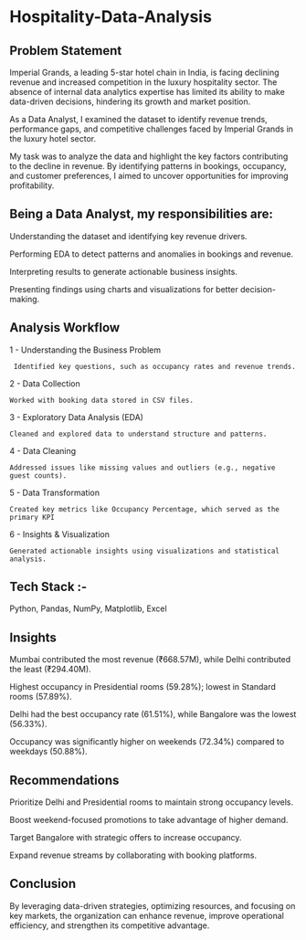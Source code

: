 # Hospitality-Data-Analysis

## Problem Statement 


Imperial Grands, a leading 5-star hotel chain in India, is facing declining revenue and increased competition in the luxury hospitality sector. The absence of internal data analytics expertise has limited its ability to make data-driven decisions, hindering its growth and market position.


As a Data Analyst, I examined the dataset to identify revenue trends, performance gaps, and competitive challenges faced by Imperial Grands in the luxury hotel sector.


My task was to analyze the data and highlight the key factors contributing to the decline in revenue. By identifying patterns in bookings, occupancy, and customer preferences, I aimed to uncover opportunities for improving profitability.

## Being a Data Analyst, my responsibilities are:

Understanding the dataset and identifying key revenue drivers.

Performing EDA to detect patterns and anomalies in bookings and revenue.

Interpreting results to generate actionable business insights.

Presenting findings using charts and visualizations for better decision-making.

## Analysis Workflow

1 - Understanding the Business Problem

     Identified key questions, such as occupancy rates and revenue trends.
     
2 - Data Collection

    Worked with booking data stored in CSV files.

3 - Exploratory Data Analysis (EDA)

    Cleaned and explored data to understand structure and patterns.

4 - Data Cleaning

    Addressed issues like missing values and outliers (e.g., negative guest counts).

5 - Data Transformation

    Created key metrics like Occupancy Percentage, which served as the primary KPI

6 - Insights & Visualization

    Generated actionable insights using visualizations and statistical analysis.
    
## Tech Stack :-
Python,
Pandas,
NumPy,
Matplotlib,
Excel


## Insights

Mumbai contributed the most revenue (₹668.57M), while Delhi contributed the least (₹294.40M).

Highest occupancy in Presidential rooms (59.28%); lowest in Standard rooms (57.89%).

Delhi had the best occupancy rate (61.51%), while Bangalore was the lowest (56.33%).

Occupancy was significantly higher on weekends (72.34%) compared to weekdays (50.88%).


## Recommendations

Prioritize Delhi and Presidential rooms to maintain strong occupancy levels.

Boost weekend-focused promotions to take advantage of higher demand.

Target Bangalore with strategic offers to increase occupancy.

Expand revenue streams by collaborating with booking platforms.


## Conclusion

By leveraging data-driven strategies, optimizing resources, and focusing on key markets, the organization can enhance revenue, improve operational efficiency, and strengthen its competitive advantage.
